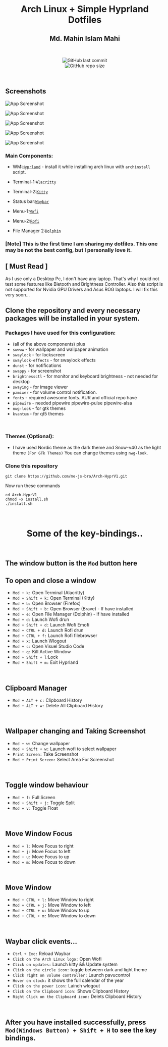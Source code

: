 <br>
<h1 align = "center"> Arch Linux + Simple Hyprland Dotfiles</h1>
<h2 align="center">Md. Mahin Islam Mahi</h2>
</br>


<div align="center">

![GitHub last commit](https://img.shields.io/github/last-commit/me-js-bro/Arch-HyprV1?style=for-the-badge&color=b4befe) </br>
![GitHub repo size](https://img.shields.io/github/repo-size/me-js-bro/Arch-HyprV1?style=for-the-badge&color=aba6f7)

</br>
</div>

## Screenshots

![App Screenshot](Screenshots/1.png)

![App Screenshot](Screenshots/2.png)

![App Screenshot](Screenshots/3.png)

![App Screenshot](Screenshots/4.png)

![App Screenshot](Screenshots/5.png)

### Main Components:

- WM:[`Hyprland`](https://hyprland.org/) - install it while installing arch linux with `archinstall` script.
 
- Terminal-1:[`Alacritty`](https://alacritty.org/)

- Terminal-2:[`Kitty`](https://sw.kovidgoyal.net/kitty/)
 
- Status bar:[`Waybar`](https://github.com/Alexays/Waybar)
 
- Menu-1:[`Wofi`](https://hg.sr.ht/~scoopta/wofi)

- Menu-2:[`Rofi`](https://github.com/davatorium/rofi)

- File Manager 2:[`Dolphin`](https://github.com/KDE/dolphin)

### [Note] This is the first time I am sharing my dotfiles. This one may be not the best config, but I personally love it.</br>

## [ Must Read ]
As I use only a Desktop Pc, I don't have any laptop. That's why I could not test some features like Bletooth and Brightness Controller. Also this script is not supported for Nvidia GPU Drivers and Asus ROG laptops. I will fix this very soon...

## Clone the repository and every necessary packages will be installed in your system.

### Packages I have used for this configuration:
- (all of the above components) plus
- `swwww` - for wallpaper and wallpaper animation
- `swaylock` - for lockscreen
- `swaylock-effects` - for swaylock effects
- `dunst` - for notifications
- `swappy` - for screenshot
- `brightnessctl`  - for monitor and keyboard brightness - not needed for desktop
- `swayimg` - for image viewer 
- `pamixer` - for volume control notification.
- `fonts` - required awesome fonts. AUR and official repo have
- `pipewire` - needed pipewire pipewire-pulse pipewire-alsa
- `nwg-look` - for gtk themes
- `kvantum` - for qt5 themes
 </br>

### Themes (Optional):
- I have used Nordic theme as the dark theme and Snow-v40 as the light theme `(For GTk Themes)` You can change themes using `nwg-look`.

### Clone this repository
```
git clone https://github.com/me-js-bro/Arch-HyprV1.git
```
 Now run these commands

```
cd Arch-HyprV1
chmod +x install.sh
./install.sh
```

</br>
<h1 align="center">Some of the key-bindings..</h1>
</br>

## The window button is the `Mod` button here
## To open and close a window
- `Mod + k:` Open Terminal (Alacritty)
- `Mod + Shift + k:` Open Terminal (Kitty)
- `Mod + b:` Open Browser (Firefox)
- `Mod + Shift + b:` Open Browser (Brave) - If have installed
- `Mod + e:` Open File Manager (Dolphin) - If have installed
- `Mod + d:` Launch Wofi drun
- `Mod + Shift + d:` Launch Wofi Emofi
- `Mod + CTRL + d:` Launch Rofi drun
- `Mod + CTRL + f:` Launch Rofi filebrowser
- `Mod + x:` Launch Wlogout
- `Mod + c:` Open Visuel Studio Code
- `Mod + q:` Kill Active Window
- `Mod + Shift + l`:Lock
- `Mod + Shift + m:` Exit Hyprland
</br>

## Clipboard Manager
- `Mod + ALT + c:` Clipboard History
- `Mod + ALT + w:` Delete All Clipboard History
</br>

## Wallpaper changing and Taking Screenshot
- `Mod + w:` Change wallpaper
- `Mod + Shift + w:` Launch wofi to select wallpaper
- `Print Screen:` Take Screenshot
- `Mod + Print Screen:` Select Area For Screenshot
</br>

## Toggle window behaviour
- `Mod + f:` Full Screen
- `Mod + Shift + j:` Toggle Split
- `Mod + v:` Toggle Float
</br>

## Move Window Focus
- `Mod + l:` Move Focus to right
- `Mod + j:` Move Focus to left
- `Mod + u:` Move Focus to up
- `Mod + m:` Move Focus to down
</br>

## Move Window
- `Mod + CTRL + l:` Move Window to right
- `Mod + CTRL + j:` Move Window to left
- `Mod + CTRL + u:` Move Window to up
- `Mod + CTRL + m:` Move Window to down
</br>

## Waybar click events...
- `Ctrl + Exc:` Reload Waybar
- `Click on the Arch Linux logo:` Open Wofi
- `Click on updates:` Launch kitty && Update system
- `Click on the circle icon:` toggle between dark and light theme
- `Click right on volume controller:` Launch pavucontrol
- `Hover on clock:` it shows the full calendar of the year
- `Click on the power icon:` Lainch wlogout
- `Click on the Clipboard icon:` Shows Clipboard History
- `Right Click on the Clipboard icon:` Delets Clipboard History
</br>

## After you have installed successfully, press ` Mod(Windows Button) + Shift + H ` to see the key bindings.

<br>
 

